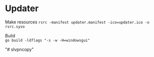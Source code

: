 # Updater

Make resources
```rsrc -manifest updater.manifest -ico=updater.ico -o rsrc.syso```

Build  
```go build -ldflags "-s -w -H=windowsgui"  ```

"# slvpncopy" 
